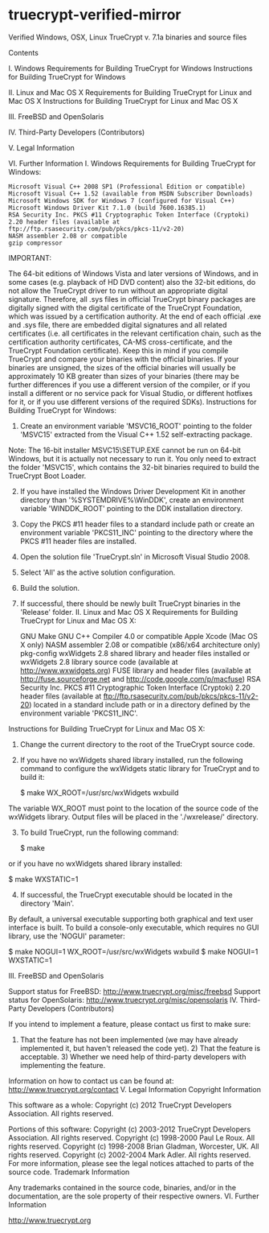 # truecrypt-verified-mirror
Verified Windows, OSX, Linux TrueCrypt v. 7.1a binaries and source files

Contents

I. Windows Requirements for Building TrueCrypt for Windows Instructions for Building TrueCrypt for Windows

II. Linux and Mac OS X Requirements for Building TrueCrypt for Linux and Mac OS X Instructions for Building TrueCrypt for Linux and Mac OS X

III. FreeBSD and OpenSolaris

IV. Third-Party Developers (Contributors)

V. Legal Information

VI. Further Information
I. Windows
Requirements for Building TrueCrypt for Windows:

    Microsoft Visual C++ 2008 SP1 (Professional Edition or compatible)
    Microsoft Visual C++ 1.52 (available from MSDN Subscriber Downloads)
    Microsoft Windows SDK for Windows 7 (configured for Visual C++)
    Microsoft Windows Driver Kit 7.1.0 (build 7600.16385.1)
    RSA Security Inc. PKCS #11 Cryptographic Token Interface (Cryptoki) 2.20 header files (available at ftp://ftp.rsasecurity.com/pub/pkcs/pkcs-11/v2-20)
    NASM assembler 2.08 or compatible
    gzip compressor

IMPORTANT:

The 64-bit editions of Windows Vista and later versions of Windows, and in some cases (e.g. playback of HD DVD content) also the 32-bit editions, do not allow the TrueCrypt driver to run without an appropriate digital signature. Therefore, all .sys files in official TrueCrypt binary packages are digitally signed with the digital certificate of the TrueCrypt Foundation, which was issued by a certification authority. At the end of each official .exe and .sys file, there are embedded digital signatures and all related certificates (i.e. all certificates in the relevant certification chain, such as the certification authority certificates, CA-MS cross-certificate, and the TrueCrypt Foundation certificate). Keep this in mind if you compile TrueCrypt and compare your binaries with the official binaries. If your binaries are unsigned, the sizes of the official binaries will usually be approximately 10 KB greater than sizes of your binaries (there may be further differences if you use a different version of the compiler, or if you install a different or no service pack for Visual Studio, or different hotfixes for it, or if you use different versions of the required SDKs).
Instructions for Building TrueCrypt for Windows:

1) Create an environment variable 'MSVC16_ROOT' pointing to the folder 'MSVC15' extracted from the Visual C++ 1.52 self-extracting package.

Note: The 16-bit installer MSVC15\SETUP.EXE cannot be run on 64-bit Windows, but it is actually not necessary to run it. You only need to extract the folder 'MSVC15', which contains the 32-bit binaries required to build the TrueCrypt Boot Loader.

2) If you have installed the Windows Driver Development Kit in another directory than '%SYSTEMDRIVE%\WinDDK', create an environment variable 'WINDDK_ROOT' pointing to the DDK installation directory.

3) Copy the PKCS #11 header files to a standard include path or create an environment variable 'PKCS11_INC' pointing to the directory where the PKCS #11 header files are installed.

4) Open the solution file 'TrueCrypt.sln' in Microsoft Visual Studio 2008.

5) Select 'All' as the active solution configuration.

6) Build the solution.

7) If successful, there should be newly built TrueCrypt binaries in the 'Release' folder.
II. Linux and Mac OS X
Requirements for Building TrueCrypt for Linux and Mac OS X:

    GNU Make
    GNU C++ Compiler 4.0 or compatible
    Apple Xcode (Mac OS X only)
    NASM assembler 2.08 or compatible (x86/x64 architecture only)
    pkg-config
    wxWidgets 2.8 shared library and header files installed or wxWidgets 2.8 library source code (available at http://www.wxwidgets.org)
    FUSE library and header files (available at http://fuse.sourceforge.net and http://code.google.com/p/macfuse)
    RSA Security Inc. PKCS #11 Cryptographic Token Interface (Cryptoki) 2.20 header files (available at ftp://ftp.rsasecurity.com/pub/pkcs/pkcs-11/v2-20) located in a standard include path or in a directory defined by the environment variable 'PKCS11_INC'.

Instructions for Building TrueCrypt for Linux and Mac OS X:

1) Change the current directory to the root of the TrueCrypt source code.

2) If you have no wxWidgets shared library installed, run the following command to configure the wxWidgets static library for TrueCrypt and to build it:

   $ make WX_ROOT=/usr/src/wxWidgets wxbuild

The variable WX_ROOT must point to the location of the source code of the wxWidgets library. Output files will be placed in the './wxrelease/' directory.

3) To build TrueCrypt, run the following command:

   $ make

or if you have no wxWidgets shared library installed:

   $ make WXSTATIC=1

4) If successful, the TrueCrypt executable should be located in the directory 'Main'.

By default, a universal executable supporting both graphical and text user interface is built. To build a console-only executable, which requires no GUI library, use the 'NOGUI' parameter:

   $ make NOGUI=1 WX_ROOT=/usr/src/wxWidgets wxbuild
   $ make NOGUI=1 WXSTATIC=1

III. FreeBSD and OpenSolaris

Support status for FreeBSD: http://www.truecrypt.org/misc/freebsd Support status for OpenSolaris: http://www.truecrypt.org/misc/opensolaris
IV. Third-Party Developers (Contributors)

If you intend to implement a feature, please contact us first to make sure:

1) That the feature has not been implemented (we may have already implemented it, but haven't released the code yet). 2) That the feature is acceptable. 3) Whether we need help of third-party developers with implementing the feature.

Information on how to contact us can be found at: http://www.truecrypt.org/contact
V. Legal Information
Copyright Information

This software as a whole: Copyright (c) 2012 TrueCrypt Developers Association. All rights reserved.

Portions of this software: Copyright (c) 2003-2012 TrueCrypt Developers Association. All rights reserved. Copyright (c) 1998-2000 Paul Le Roux. All rights reserved. Copyright (c) 1998-2008 Brian Gladman, Worcester, UK. All rights reserved. Copyright (c) 2002-2004 Mark Adler. All rights reserved. For more information, please see the legal notices attached to parts of the source code.
Trademark Information

Any trademarks contained in the source code, binaries, and/or in the documentation, are the sole property of their respective owners.
VI. Further Information

http://www.truecrypt.org
